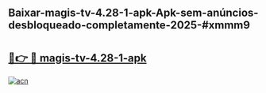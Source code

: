 ## Baixar-magis-tv-4.28-1-apk-Apk-sem-anúncios-desbloqueado-completamente-2025-#xmmm9

# <h2><a href="https://ainizakaria.my?title=magis-tv-4.28-1-apk&ref=22M">🔗👉 🔴 magis-tv-4.28-1-apk</a></h2>

[![acn](https://github.com/user-attachments/assets/0f9c940e-d8b0-45ae-aac7-cd30a18b3e1c)](https://ainizakaria.my?title=magis-tv-4.28-1-apk&ref=22M)


